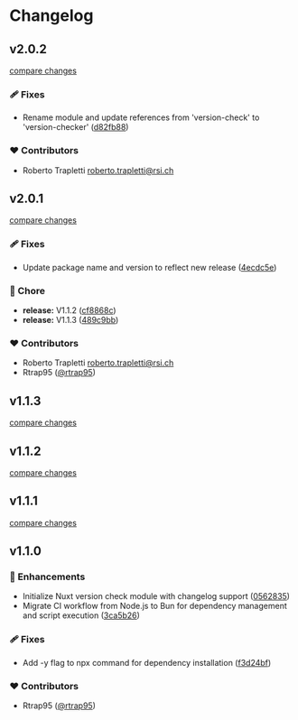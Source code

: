 # Changelog


## v2.0.2

[compare changes](https://github.com/rtrap-rsi/nuxt-version-checker/compare/v2.0.1...v2.0.2)

### 🩹 Fixes

- Rename module and update references from 'version-check' to 'version-checker' ([d82fb88](https://github.com/rtrap-rsi/nuxt-version-checker/commit/d82fb88))

### ❤️ Contributors

- Roberto Trapletti <roberto.trapletti@rsi.ch>

## v2.0.1

[compare changes](https://github.com/rtrap-rsi/nuxt-version-check/compare/v1.1.1...v2.0.1)

### 🩹 Fixes

- Update package name and version to reflect new release ([4ecdc5e](https://github.com/rtrap-rsi/nuxt-version-check/commit/4ecdc5e))

### 🏡 Chore

- **release:** V1.1.2 ([cf8868c](https://github.com/rtrap-rsi/nuxt-version-check/commit/cf8868c))
- **release:** V1.1.3 ([489c9bb](https://github.com/rtrap-rsi/nuxt-version-check/commit/489c9bb))

### ❤️ Contributors

- Roberto Trapletti <roberto.trapletti@rsi.ch>
- Rtrap95 ([@rtrap95](https://github.com/rtrap95))

## v1.1.3

[compare changes](https://github.com/rtrap-rsi/nuxt-version-check/compare/v1.1.2...v1.1.3)

## v1.1.2

[compare changes](https://github.com/rtrap-rsi/nuxt-version-check/compare/v1.1.1...v1.1.2)

## v1.1.1

[compare changes](https://github.com/rtrap-rsi/nuxt-version-check/compare/v1.1.0...v1.1.1)

## v1.1.0


### 🚀 Enhancements

- Initialize Nuxt version check module with changelog support ([0562835](https://github.com/your-org/my-module/commit/0562835))
- Migrate CI workflow from Node.js to Bun for dependency management and script execution ([3ca5b26](https://github.com/your-org/my-module/commit/3ca5b26))

### 🩹 Fixes

- Add -y flag to npx command for dependency installation ([f3d24bf](https://github.com/your-org/my-module/commit/f3d24bf))

### ❤️ Contributors

- Rtrap95 ([@rtrap95](https://github.com/rtrap95))

